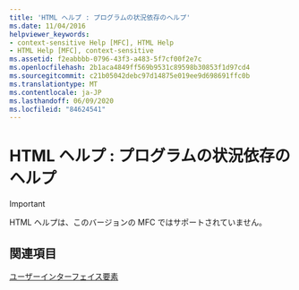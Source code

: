 ```yaml
---
title: 'HTML ヘルプ : プログラムの状況依存のヘルプ'
ms.date: 11/04/2016
helpviewer_keywords:
- context-sensitive Help [MFC], HTML Help
- HTML Help [MFC], context-sensitive
ms.assetid: f2eabbbb-0796-43f3-a483-5f7cf00f2e7c
ms.openlocfilehash: 2b1aca4849ff569b9531c89598b30853f1d97cd4
ms.sourcegitcommit: c21b05042debc97d14875e019ee9d698691ffc0b
ms.translationtype: MT
ms.contentlocale: ja-JP
ms.lasthandoff: 06/09/2020
ms.locfileid: "84624541"
---
```

# <a name="html-help-context-sensitive-help-for-your-programs"></a>HTML ヘルプ : プログラムの状況依存のヘルプ

> [!IMPORTANT]
> HTML ヘルプは、このバージョンの MFC ではサポートされていません。

## <a name="see-also"></a>関連項目

[ユーザーインターフェイス要素](user-interface-elements-mfc.md)
